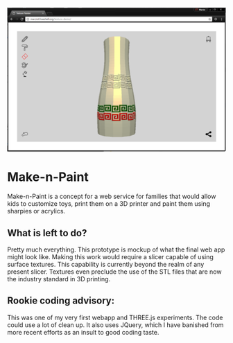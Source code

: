 ![alt text][logo]

Make-n-Paint
============

Make-n-Paint is a concept for a web service for families that would allow kids to customize toys, print them on a 3D printer and paint them using sharpies or acrylics.

## What is left to do?

Pretty much everything. This prototype is mockup of what the final web app might look like. Making
this work would require a slicer capable of using surface textures. This capability is currently
beyond the realm of any present slicer. Textures even preclude the use of the STL files that are
now the industry standard in 3D printing.

## Rookie coding advisory:

This was one of my very first webapp and THREE.js experiments. The code could use a lot of clean up.
It also uses JQuery, which I have banished from more recent efforts as an insult to good coding taste.

[logo]: https://github.com/marciot/make-n-paint/raw/master/images/banner.png "A screenshot of the web app"
